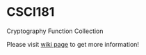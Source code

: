 # CSCI181
 Cryptography Function Collection

Please visit [wiki page](https://github.com/Rayz7746/cryptography-toolkit/wiki) to get more information!
